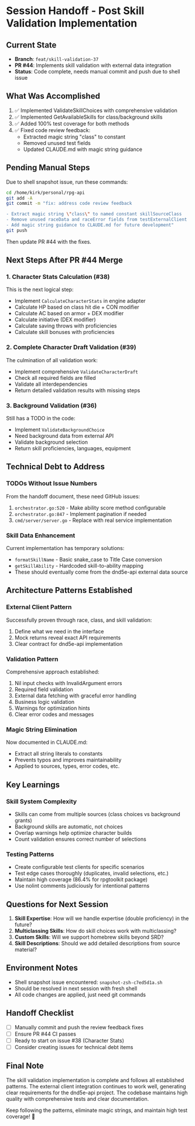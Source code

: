 # Session Handoff - Post Skill Validation Implementation

## Current State
- **Branch**: `feat/skill-validation-37`
- **PR #44**: Implements skill validation with external data integration
- **Status**: Code complete, needs manual commit and push due to shell issue

## What Was Accomplished
1. ✅ Implemented ValidateSkillChoices with comprehensive validation
2. ✅ Implemented GetAvailableSkills for class/background skills
3. ✅ Added 100% test coverage for both methods
4. ✅ Fixed code review feedback:
   - Extracted magic string "class" to constant
   - Removed unused test fields
   - Updated CLAUDE.md with magic string guidance

## Pending Manual Steps
Due to shell snapshot issue, run these commands:
```bash
cd /home/kirk/personal/rpg-api
git add -A
git commit -m "fix: address code review feedback

- Extract magic string \"class\" to named constant skillSourceClass
- Remove unused raceData and raceError fields from testExternalClient
- Add magic string guidance to CLAUDE.md for future development"
git push
```

Then update PR #44 with the fixes.

## Next Steps After PR #44 Merge

### 1. Character Stats Calculation (#38)
This is the next logical step:
- Implement `CalculateCharacterStats` in engine adapter
- Calculate HP based on class hit die + CON modifier
- Calculate AC based on armor + DEX modifier
- Calculate initiative (DEX modifier)
- Calculate saving throws with proficiencies
- Calculate skill bonuses with proficiencies

### 2. Complete Character Draft Validation (#39)
The culmination of all validation work:
- Implement comprehensive `ValidateCharacterDraft`
- Check all required fields are filled
- Validate all interdependencies
- Return detailed validation results with missing steps

### 3. Background Validation (#36)
Still has a TODO in the code:
- Implement `ValidateBackgroundChoice`
- Need background data from external API
- Validate background selection
- Return skill proficiencies, languages, equipment

## Technical Debt to Address

### TODOs Without Issue Numbers
From the handoff document, these need GitHub issues:
1. `orchestrator.go:520` - Make ability score method configurable
2. `orchestrator.go:847` - Implement pagination if needed
3. `cmd/server/server.go` - Replace with real service implementation

### Skill Data Enhancement
Current implementation has temporary solutions:
- `formatSkillName` - Basic snake_case to Title Case conversion
- `getSkillAbility` - Hardcoded skill-to-ability mapping
- These should eventually come from the dnd5e-api external data source

## Architecture Patterns Established

### External Client Pattern
Successfully proven through race, class, and skill validation:
1. Define what we need in the interface
2. Mock returns reveal exact API requirements
3. Clear contract for dnd5e-api implementation

### Validation Pattern
Comprehensive approach established:
1. Nil input checks with InvalidArgument errors
2. Required field validation
3. External data fetching with graceful error handling
4. Business logic validation
5. Warnings for optimization hints
6. Clear error codes and messages

### Magic String Elimination
Now documented in CLAUDE.md:
- Extract all string literals to constants
- Prevents typos and improves maintainability
- Applied to sources, types, error codes, etc.

## Key Learnings

### Skill System Complexity
- Skills can come from multiple sources (class choices vs background grants)
- Background skills are automatic, not choices
- Overlap warnings help optimize character builds
- Count validation ensures correct number of selections

### Testing Patterns
- Create configurable test clients for specific scenarios
- Test edge cases thoroughly (duplicates, invalid selections, etc.)
- Maintain high coverage (86.4% for rpgtoolkit package)
- Use nolint comments judiciously for intentional patterns

## Questions for Next Session

1. **Skill Expertise**: How will we handle expertise (double proficiency) in the future?
2. **Multiclassing Skills**: How do skill choices work with multiclassing?
3. **Custom Skills**: Will we support homebrew skills beyond SRD?
4. **Skill Descriptions**: Should we add detailed descriptions from source material?

## Environment Notes
- Shell snapshot issue encountered: `snapshot-zsh-c7ed5d1a.sh`
- Should be resolved in next session with fresh shell
- All code changes are applied, just need git commands

## Handoff Checklist
- [ ] Manually commit and push the review feedback fixes
- [ ] Ensure PR #44 CI passes
- [ ] Ready to start on issue #38 (Character Stats)
- [ ] Consider creating issues for technical debt items

## Final Note
The skill validation implementation is complete and follows all established patterns. The external client integration continues to work well, generating clear requirements for the dnd5e-api project. The codebase maintains high quality with comprehensive tests and clear documentation.

Keep following the patterns, eliminate magic strings, and maintain high test coverage! 🚀